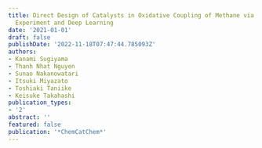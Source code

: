 ```yaml
---
title: Direct Design of Catalysts in Oxidative Coupling of Methane via High-Throughput
  Experiment and Deep Learning
date: '2021-01-01'
draft: false
publishDate: '2022-11-18T07:47:44.785093Z'
authors:
- Kanami Sugiyama
- Thanh Nhat Nguyen
- Sunao Nakanowatari
- Itsuki Miyazato
- Toshiaki Taniike
- Keisuke Takahashi
publication_types:
- '2'
abstract: ''
featured: false
publication: '*ChemCatChem*'
---
```


